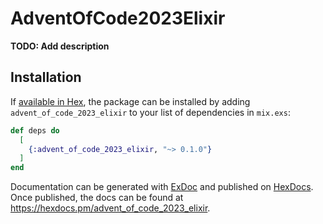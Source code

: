# AdventOfCode2023Elixir

**TODO: Add description**

## Installation

If [available in Hex](https://hex.pm/docs/publish), the package can be installed
by adding `advent_of_code_2023_elixir` to your list of dependencies in `mix.exs`:

```elixir
def deps do
  [
    {:advent_of_code_2023_elixir, "~> 0.1.0"}
  ]
end
```

Documentation can be generated with [ExDoc](https://github.com/elixir-lang/ex_doc)
and published on [HexDocs](https://hexdocs.pm). Once published, the docs can
be found at <https://hexdocs.pm/advent_of_code_2023_elixir>.

